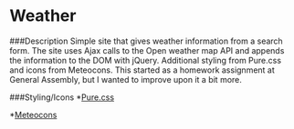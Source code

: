 # Weather

###Description
Simple site that gives weather information from a search form.  The site uses Ajax calls to the Open weather map API and appends the information to the DOM with jQuery.  Additional styling from Pure.css and icons from Meteocons.  This started as a homework assignment at General Assembly, but I wanted to improve upon it a bit more.

###Styling/Icons
*[Pure.css](www.purecss.io)

*[Meteocons](http://www.alessioatzeni.com/meteocons/)